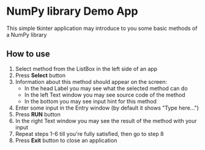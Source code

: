 # NumPy library Demo App
This simple tkinter application may introduce to you some basic methods of a NumPy library

## How to use
1. Select method from the ListBox in the left side of an app
2. Press **Select** button
3. Information about this method should appear on the screen:
	- In the head Label you may see what the selected method can do
	- In the left Text window you may see source code of the method
	- In the bottom you may see input hint for this method
4. Enter some input in the Entry window (by default it shows "Type here...")
5. Press **RUN** button
6. In the right Text window you may see the result of the method with your input
7. Repeat steps 1-6 till you're fully satisfied, then go to step 8
8. Press **Exit** button to close an application

